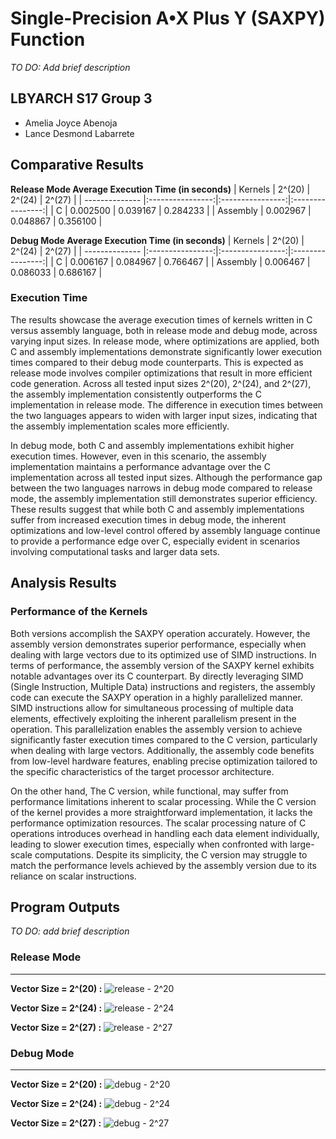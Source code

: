 # Single-Precision A•X Plus Y (SAXPY) Function
*TO DO: Add brief description*

## LBYARCH S17 Group 3
- Amelia Joyce Abenoja
- Lance Desmond Labarrete

## Comparative Results
**Release Mode Average Execution Time (in seconds)**
| Kernels        | 2^(20)           | 2^(24)           | 2^(27)           |
| -------------- |:----------------:|:----------------:|:----------------:|
| C              | 0.002500         | 0.039167         | 0.284233         |
| Assembly       | 0.002967         | 0.048867         | 0.356100         |

**Debug Mode Average Execution Time (in seconds)**
| Kernels        | 2^(20)           | 2^(24)           | 2^(27)           |
| -------------- |:----------------:|:----------------:|:----------------:|
| C              | 0.006167         | 0.084967         | 0.766467         |
| Assembly       | 0.006467         | 0.086033         | 0.686167         |

### Execution Time
The results showcase the average execution times of kernels written in C versus assembly language, both in release mode and debug mode, across varying input sizes. In release mode, where optimizations are applied, both C and assembly implementations demonstrate significantly lower execution times compared to their debug mode counterparts. This is expected as release mode involves compiler optimizations that result in more efficient code generation. Across all tested input sizes 2^(20), 2^(24), and 2^(27), the assembly implementation consistently outperforms the C implementation in release mode. The difference in execution times between the two languages appears to widen with larger input sizes, indicating that the assembly implementation scales more efficiently.

In debug mode, both C and assembly implementations exhibit higher execution times. However, even in this scenario, the assembly implementation maintains a performance advantage over the C implementation across all tested input sizes. Although the performance gap between the two languages narrows in debug mode compared to release mode, the assembly implementation still demonstrates superior efficiency. These results suggest that while both C and assembly implementations suffer from increased execution times in debug mode, the inherent optimizations and low-level control offered by assembly language continue to provide a performance edge over C, especially evident in scenarios involving computational tasks and larger data sets.


## Analysis Results
### Performance of the Kernels
Both versions accomplish the SAXPY operation accurately. However, the assembly version demonstrates superior performance, especially when dealing with large vectors due to its optimized use of SIMD instructions. In terms of performance, the assembly version of the SAXPY kernel exhibits notable advantages over its C counterpart. By directly leveraging SIMD (Single Instruction, Multiple Data) instructions and registers, the assembly code can execute the SAXPY operation in a highly parallelized manner. SIMD instructions allow for simultaneous processing of multiple data elements, effectively exploiting the inherent parallelism present in the operation. This parallelization enables the assembly version to achieve significantly faster execution times compared to the C version, particularly when dealing with large vectors. Additionally, the assembly code benefits from low-level hardware features, enabling precise optimization tailored to the specific characteristics of the target processor architecture.

On the other hand, The C version, while functional, may suffer from performance limitations inherent to scalar processing. While the C version of the kernel provides a more straightforward implementation, it lacks the performance optimization resources. The scalar processing nature of C operations introduces overhead in handling each data element individually, leading to  slower execution times, especially when confronted with large-scale computations. Despite its simplicity, the C version may struggle to match the performance levels achieved by the assembly version due to its reliance on scalar instructions. 

## Program Outputs
*TO DO: add brief description*

### Release Mode
---
**Vector Size = 2^(20) :**
![release - 2^20](https://github.com/ImAmeliaJoyce/LBYARCH-MP2/assets/97102877/6ab0bf04-f7aa-4cf4-a409-4637253d0656)

**Vector Size = 2^(24) :**
![release - 2^24](https://github.com/ImAmeliaJoyce/LBYARCH-MP2/assets/97102877/54b3552e-beb6-4ca6-a53b-09d244c73271)

**Vector Size = 2^(27) :**
![release - 2^27](https://github.com/ImAmeliaJoyce/LBYARCH-MP2/assets/97102877/9a9dfc18-4afb-4542-bd86-bf49072fdf9b)


### Debug Mode
---
**Vector Size = 2^(20) :**
![debug - 2^20](https://github.com/ImAmeliaJoyce/LBYARCH-MP2/assets/97102877/df6764ad-70af-41c7-947a-0d653524ac0f)

**Vector Size = 2^(24) :**
![debug - 2^24](https://github.com/ImAmeliaJoyce/LBYARCH-MP2/assets/97102877/9166a581-82b9-4460-a845-cc461c9aba52)

**Vector Size = 2^(27) :**
![debug - 2^27](https://github.com/ImAmeliaJoyce/LBYARCH-MP2/assets/97102877/348b6d4b-2862-4527-aa28-c0c16411c36e)
